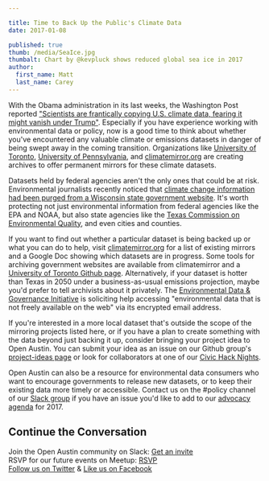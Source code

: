 ```yaml
---

title: Time to Back Up the Public's Climate Data
date: 2017-01-08

published: true
thumb: /media/SeaIce.jpg
thumbalt: Chart by @kevpluck shows reduced global sea ice in 2017
author:
  first_name: Matt
  last_name: Carey
---
```


With the Obama administration in its last weeks, the Washington Post reported ["Scientists are frantically copying U.S. climate data, fearing it might vanish under Trump"](https://www.washingtonpost.com/news/energy-environment/wp/2016/12/13/scientists-are-frantically-copying-u-s-climate-data-fearing-it-might-vanish-under-trump/). Especially if you have experience working with environmental data or policy, now is a good time to think about whether you've encountered any valuable climate or emissions datasets in danger of being swept away in the coming transition. Organizations like [University of Toronto](https://ischool.utoronto.ca/content/guerrilla-archiving-event-saving-environmental-data-trump), [University of Pennsylvania](http://www.ppehlab.org/datarefugefaqs), and [climatemirror.org](http://climatemirror.org/) are creating archives to offer permanent mirrors for these climate datasets.

Datasets held by federal agencies aren't the only ones that could be at risk. Environmental journalists recently noticed that [climate change information had been purged from a Wisconsin state government website](https://www.propublica.org/article/endangered-species-under-gop-climate-change-information-on-the-web). It's worth protecting not just environmental information from federal agencies like the EPA and NOAA, but also state agencies like the [Texas Commission on Environmental Quality](www.tceq.texas.gov), and even cities and counties.

If you want to find out whether a particular dataset is being backed up or what you can do to help, visit [climatemirror.org](http://climatemirror.org/) for a list of existing mirrors and a Google Doc showing which datasets are in progress. Some tools for archiving government websites are available from climatemirror and a [University of Toronto Github page](https://github.com/edgi-govdata-archiving). Alternatively, if your dataset is hotter than Texas in 2050 under a business-as-usual emissions projection, maybe you'd prefer to tell archivists about it privately. The [Environmental Data & Governance Initiative](https://envirodatagov.org/) is soliciting help accessing "environmental data that is not freely available on the web" via its encrypted email address.

If you're interested in a more local dataset that's outside the scope of the mirroring projects listed here, or if you have a plan to create something with the data beyond just backing it up, consider bringing your project idea to Open Austin. You can submit your idea as an issue on our Github group's [project-ideas page](https://github.com/open-austin/project-ideas/issues) or look for collaborators at one of our [Civic Hack Nights](https://www.meetup.com/Open-Austin/).

Open Austin can also be a resource for environmental data consumers who want to encourage governments to release new datasets, or to keep their existing data more timely or accessible. Contact us on the #policy channel of our [Slack group](http://slack.open-austin.org/) if you have an issue you'd like to add to our [advocacy agenda](https://www.open-austin.org/advocacy/) for 2017.

## Continue the Conversation

Join the Open Austin community on Slack: [Get an invite](http://slack.open-austin.org/)
<br />
RSVP for our future events on Meetup: [RSVP](http://www.meetup.com/Open-Austin/)
<br />
[Follow us on Twitter](https://twitter.com/openaustin?lang=en)
& [Like us on Facebook](https://www.facebook.com/Open-Austin-412390968837071/)
